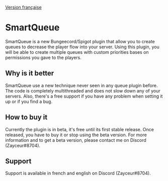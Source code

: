 [Version française](https://github.com/Swisscypher/smartqueue-api/blob/master/README-FR.md)

# SmartQueue
SmartQueue is a new Bungeecord/Spigot plugin that allow you to create queues to decrease the player flow into your server. Using this plugin, you will be able to create multiple queues with custom priorities bases on permissions you gave to the players.

## Why is it better
SmartQueue use a new technique never seen in any queue plugin before. The code is completely multithreaded and does not slow down any of your servers.
Also, there's a free support if you have any problem when setting it up or if you find a bug.

## How to buy it
Currently the plugin is in beta, it's free until its first stable release. Once released, you have to buy it or stop using the beta version.
For more information and to get a beta version, please contact me on Discord (Zayceur#8704).

## Support
Support is available in french and english on Discord (Zayceur#8704).
